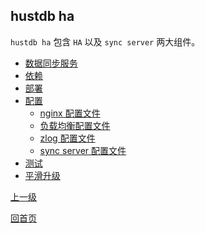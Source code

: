 hustdb ha
--

`hustdb ha` 包含 `HA` 以及 `sync server` 两大组件。

* [数据同步服务](ha/sync.md)
* [依赖](ha/dep.md)
* [部署](ha/deploy.md)
* [配置](ha/conf.md)
	* [nginx 配置文件](ha/nginx.md)
	* [负载均衡配置文件](ha/table.md)
	* [zlog 配置文件](ha/zlog.md)
	* [sync server 配置文件](ha/sync_conf.md)
* [测试](ha/test.md)
* [平滑升级](ha/upgrade.md)

[上一级](index.md)

[回首页](../index.md)